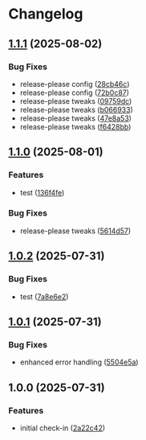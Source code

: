 # Changelog

## [1.1.1](https://github.com/osanderson/jsonshape/compare/v1.1.0...v1.1.1) (2025-08-02)


### Bug Fixes

* release-please config ([28cb46c](https://github.com/osanderson/jsonshape/commit/28cb46cd3d4c1c1642593e8620b579d8a304d184))
* release-please config ([72b0c87](https://github.com/osanderson/jsonshape/commit/72b0c87b77236845e83f23e7d5521785e6a62a9d))
* release-please tweaks ([09759dc](https://github.com/osanderson/jsonshape/commit/09759dc90956d970404eeb2ee7af034551568c2c))
* release-please tweaks ([b066933](https://github.com/osanderson/jsonshape/commit/b06693314836aed465890583c1931dcfb836b0db))
* release-please tweaks ([47e8a53](https://github.com/osanderson/jsonshape/commit/47e8a53f3fa0b2225b653b9f286bb429db863db7))
* release-please tweaks ([f6428bb](https://github.com/osanderson/jsonshape/commit/f6428bbb19d1d406d1b8117ca41849ea8053ff13))

## [1.1.0](https://github.com/osanderson/jsonshape/compare/v1.0.2...v1.1.0) (2025-08-01)


### Features

* test ([136f4fe](https://github.com/osanderson/jsonshape/commit/136f4febfe3a4f2f1019a4eb85d7b70d8453ce54))


### Bug Fixes

* release-please tweaks ([5614d57](https://github.com/osanderson/jsonshape/commit/5614d5752104f9591221f7e7ed36dbed1a770794))

## [1.0.2](https://github.com/osanderson/jsonshape/compare/v1.0.1...v1.0.2) (2025-07-31)


### Bug Fixes

* test ([7a8e6e2](https://github.com/osanderson/jsonshape/commit/7a8e6e28a9618f8de637ab4dc9541f5e840fad6a))

## [1.0.1](https://github.com/osanderson/jsonshape/compare/v1.0.0...v1.0.1) (2025-07-31)


### Bug Fixes

* enhanced error handling ([5504e5a](https://github.com/osanderson/jsonshape/commit/5504e5a9e4f298a3129751441d1f48ea4379a52a))

## 1.0.0 (2025-07-31)


### Features

* initial check-in ([2a22c42](https://github.com/osanderson/jsonshape/commit/2a22c4278ab2fa7827c9ead73a380212186915f6))
